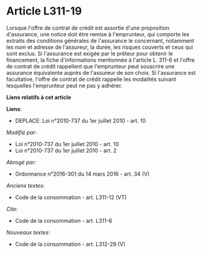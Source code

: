# Article L311-19

Lorsque l'offre de contrat de crédit est assortie d'une proposition d'assurance, une notice doit être remise à l'emprunteur,
qui comporte les extraits des conditions générales de l'assurance le concernant, notamment les nom et adresse de l'assureur,
la durée, les risques couverts et ceux qui sont exclus. Si l'assurance est exigée par le prêteur pour obtenir le financement,
la fiche d'informations mentionnée à l'article L. 311-6 et l'offre de contrat de crédit rappellent que l'emprunteur peut
souscrire une assurance équivalente auprès de l'assureur de son choix. Si l'assurance est facultative, l'offre de contrat de
crédit rappelle les modalités suivant lesquelles l'emprunteur peut ne pas y adhérer.

**Liens relatifs à cet article**

**Liens**:

  - DEPLACE: Loi n°2010-737 du 1er juillet 2010 - art. 10

_Modifié par_:

  - Loi n°2010-737 du 1er juillet 2010 - art. 10
  - Loi n°2010-737 du 1er juillet 2010 - art. 2

_Abrogé par_:

  - Ordonnance n°2016-301 du 14 mars 2016 - art. 34 (V)

_Anciens textes_:

  - Code de la consommation - art. L311-12 (VT)

_Cite_:

  - Code de la consommation - art. L311-6

_Nouveaux textes_:

  - Code de la consommation - art. L312-29 (V)
